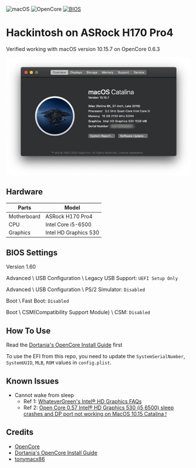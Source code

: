 ![macOS](https://img.shields.io/badge/macOS-10.15.7-orange.svg)
![OpenCore](https://img.shields.io/badge/OpenCore-0.6.3-blue.svg)
[![BIOS](https://img.shields.io/badge/BIOS-1.60-brightgreen.svg)](http://www.asrock.com/mb/Intel/H170%20Pro4/?cat=Download&os=BIOS#BIOS)

# Hackintosh on ASRock H170 Pro4
Verified working with macOS version 10.15.7 on OpenCore 0.6.3

![Overview](images/overview.png)

## Hardware
|Parts   	|Model                 	|
|---	    |---                	|
|Motherboard|ASRock H170 Pro4   	|
|CPU    	|Intel Core i5-6500 	|
|Graphics   |Intel HD Graphics 530 	|

## BIOS Settings
Version 1.60

Advanced \ USB Configuration \ Legacy USB Support: `UEFI Setup Only`

Advanced \ USB Configuration \ PS/2 Simulator: `Disabled`

Boot \ Fast Boot: `Disabled`

Boot \ CSM(Compatibility Support Module) \ CSM: `Disabled`

## How To Use
Read the [Dortania's OpenCore Install Guide](https://dortania.github.io/OpenCore-Install-Guide/) first

To use the EFI from this repo, you need to update the `SystemSerialNumber`, `SystemUUID`, `MLB`, `ROM` values in `config.plist`.

## Known Issues
- Cannot wake from sleep
    - Ref 1: [WhateverGreen's Intel® HD Graphics FAQs](https://github.com/acidanthera/WhateverGreen/blob/master/Manual/FAQ.IntelHD.en.md)
    - Ref 2: [Open Core 0.57 Intel® HD Graphics 530 (i5 6500) sleep crashes and DP port not working on MacOS 10.15 Catalina !](https://www.reddit.com/r/hackintosh/comments/gatinh/open_core_057_intel_hd_graphics_530_i5_6500_sleep/)

## Credits
- [OpenCore](https://github.com/acidanthera/OpenCorePkg)
- [Dortania's OpenCore Install Guide](https://dortania.github.io/OpenCore-Install-Guide/)
- [tonymacx86](https://www.tonymacx86.com/)

